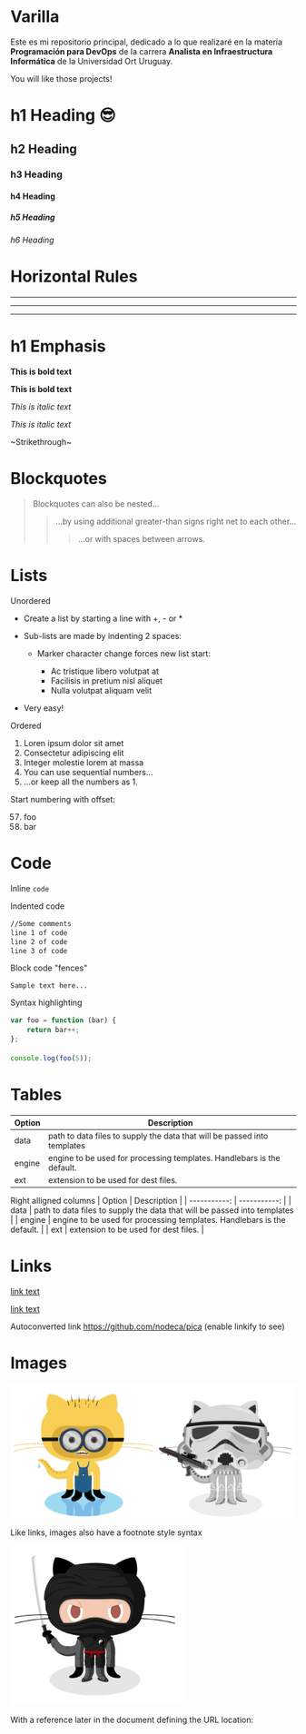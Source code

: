 # Varilla
Este es mi repositorio principal, dedicado a lo que realizaré en la materia **Programación para DevOps** de la carrera **Analista en Infraestructura Informática** de la Universidad Ort Uruguay.

You will like those projects!
# h1 Heading 😎
## h2 Heading
### h3 Heading
#### h4 Heading
##### h5 Heading
###### h6 Heading
# Horizontal Rules
---
---
---
# h1 Emphasis
**This is bold text**

**This is bold text**

*This is italic text*

*This is italic text*

~Strikethrough~
# Blockquotes
>Blockquotes can also be nested...
>
>>...by using additional greater-than signs right net to each other...
>>
>>>...or with spaces between arrows.
# Lists
Unordered
- Create a list by starting a line with +, - or *
- Sub-lists are made by indenting 2 spaces:
  
  - Marker character change forces new list start:

    - Ac tristique libero volutpat at
    - Facilisis in pretium nisl aliquet
    - Nulla volutpat aliquam velit
- Very easy!

Ordered

1. Loren ipsum dolor sit amet
2. Consectetur adipiscing elit
3. Integer molestie lorem at massa
4. You can use sequential numbers...
5. ...or keep all the numbers as 1.

Start numbering with offset:

57. foo
58. bar

# Code
Inline `code`

Indented code

    //Some comments
    line 1 of code
    line 2 of code
    line 3 of code

Block code "fences"

    Sample text here...

Syntax highlighting
    
```javascript
var foo = function (bar) {
    return bar++;
};

console.log(foo(5));
```

# Tables
| Option | Description |
| ----------- | ----------- |
| data | path to data files to supply the data that will be passed into templates |
| engine | engine to be used for processing templates. Handlebars is the default. |
| ext | extension to be used for dest files. |

Right alligned columns
| Option | Description |
| -----------: | -----------: |
| data | path to data files to supply the data that will be passed into templates |
| engine | engine to be used for processing templates. Handlebars is the default. |
| ext | extension to be used for dest files. |

# Links
[link text](www.google.com)

[link text](www.google.com "Google")

Autoconverted link https://github.com/nodeca/pica (enable linkify to see)

# Images
![Imagen1](./images/1.png)

Like links, images also have a footnote style syntax

![Imagen2](./images/2.png)

With a reference later in the document defining the URL location:
